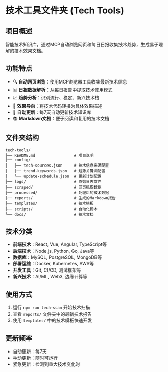# 技术工具文件夹 (Tech Tools)

## 项目概述
智能技术知识库，通过MCP自动浏览网页和每日日报收集技术趋势，生成易于理解的技术效果文档。

## 功能特点
- 🔍 **自动网页浏览**：使用MCP浏览器工具收集最新技术信息
- 📊 **日报数据解析**：从每日报告中提取技术使用模式
- 📈 **趋势分析**：识别流行、稳定、新兴技术栈
- 📝 **效果导向**：将技术代码转换为具体效果描述
- 🔄 **自动更新**：每7天自动更新技术知识库
- 📚 **Markdown文档**：便于阅读和复用的技术文档

## 文件夹结构
```
tech-tools/
├── README.md                 # 项目说明
├── config/
│   ├── tech-sources.json     # 技术信息来源配置
│   ├── trend-keywords.json   # 趋势关键词配置
│   └── update-schedule.json  # 更新计划配置
├── logs/                     # 原始日志文件
├── scraped/                  # 网页抓取数据
├── processed/                # 处理后的技术数据
├── reports/                  # 生成的Markdown报告
├── templates/                # 技术模板
├── scripts/                  # 自动化脚本
└── docs/                     # 技术文档
```

## 技术分类
- **前端技术**：React, Vue, Angular, TypeScript等
- **后端技术**：Node.js, Python, Go, Java等
- **数据库**：MySQL, PostgreSQL, MongoDB等
- **部署运维**：Docker, Kubernetes, AWS等
- **开发工具**：Git, CI/CD, 测试框架等
- **新兴技术**：AI/ML, Web3, 边缘计算等

## 使用方式
1. 运行 `npm run tech-scan` 开始技术扫描
2. 查看 `reports/` 文件夹中的最新技术报告
3. 使用 `templates/` 中的技术模板快速开发

## 更新频率
- 自动更新：每7天
- 手动更新：随时可运行
- 紧急更新：检测到重大技术变化时
